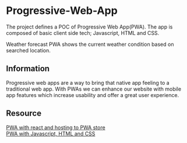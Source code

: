 # Progressive-Web-App

The project defines a POC of Progressive Web App(PWA). The app is composed of basic client side tech; Javascript, HTML and CSS.

Weather forecast PWA shows the current weather condition based on searched location.

## Information

Progressive web apps are a way to bring that native app feeling to a traditional web app. With PWAs we can enhance our website with mobile app features which increase usability and offer a great user experience.

## Resource

[PWA with react and hosting to PWA store](https://www.youtube.com/watch?v=IaJqMcOMuDM)<br/>
[PWA with Javascript, HTML and CSS](https://www.freecodecamp.org/news/build-a-pwa-from-scratch-with-html-css-and-javascript/)
